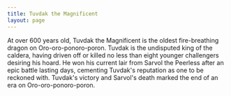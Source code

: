 ```yaml
---
title: Tuvdak the Magnificent
layout: page
---
```


At over 600 years old, Tuvdak the Magnificent is the oldest fire-breathing dragon on Oro-oro-ponoro-poron. Tuvdak is the undisputed king of the caldera, having driven off or killed no less than eight younger challengers desiring his hoard. He won his current lair from Sarvol the Peerless after an epic battle lasting days, cementing Tuvdak's reputation as one to be reckoned with. Tuvdak's victory and Sarvol's death marked the end of an era on Oro-oro-ponoro-poron.
